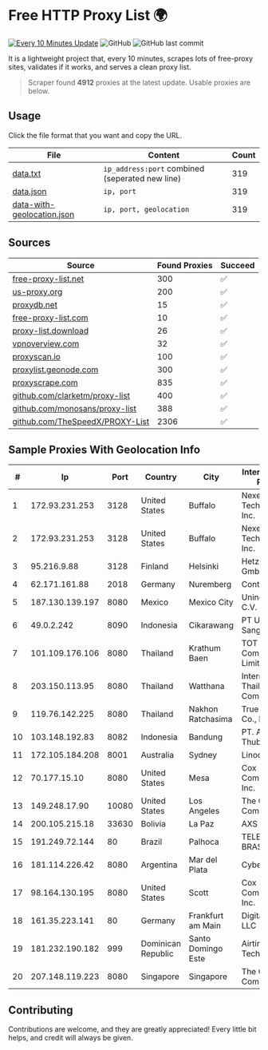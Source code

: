 
# Free HTTP Proxy List 🌍

[![Every 10 Minutes Update](https://github.com/mertguvencli/http-proxy-list/actions/workflows/main.yml/badge.svg?branch=main)](https://github.com/mertguvencli/http-proxy-list/actions/workflows/main.yml)
![GitHub](https://img.shields.io/github/license/mertguvencli/http-proxy-list)
![GitHub last commit](https://img.shields.io/github/last-commit/mertguvencli/http-proxy-list)

It is a lightweight project that, every 10 minutes, scrapes lots of free-proxy sites, validates if it works, and serves a clean proxy list.


> Scraper found **4912** proxies at the latest update. Usable proxies are below.

## Usage

Click the file format that you want and copy the URL.


|File|Content|Count|
|----|-------|-----|
|[data.txt](https://raw.githubusercontent.com/mertguvencli/http-proxy-list/main/proxy-list/data.txt)|`ip_address:port` combined (seperated new line)|319|
|[data.json](https://raw.githubusercontent.com/mertguvencli/http-proxy-list/main/proxy-list/data.json)|`ip, port`|319|
|[data-with-geolocation.json](https://raw.githubusercontent.com/mertguvencli/http-proxy-list/main/proxy-list/data-with-geolocation.json)|`ip, port, geolocation`|319|

## Sources

|Source|Found Proxies|Succeed|
|------|-------------|-------|
|[free-proxy-list.net](https://free-proxy-list.net)|300|✅|
|[us-proxy.org](https://www.us-proxy.org)|200|✅|
|[proxydb.net](http://proxydb.net)|15|✅|
|[free-proxy-list.com](https://free-proxy-list.com/?page=&port=&type%5B%5D=http&type%5B%5D=https&up_time=0&search=Search)|10|✅|
|[proxy-list.download](https://www.proxy-list.download/HTTP)|26|✅|
|[vpnoverview.com](https://vpnoverview.com/privacy/anonymous-browsing/free-proxy-servers)|32|✅|
|[proxyscan.io](https://www.proxyscan.io)|100|✅|
|[proxylist.geonode.com](https://proxylist.geonode.com/api/proxy-list?limit=300&page=1&sort_by=lastChecked&sort_type=desc&protocols=http,https)|300|✅|
|[proxyscrape.com](https://api.proxyscrape.com/v2/?request=displayproxies&protocol=http&timeout=10000&country=all&ssl=all&anonymity=all)|835|✅|
|[github.com/clarketm/proxy-list](https://raw.githubusercontent.com/clarketm/proxy-list/master/proxy-list-raw.txt)|400|✅|
|[github.com/monosans/proxy-list](https://raw.githubusercontent.com/monosans/proxy-list/main/proxies/http.txt)|388|✅|
|[github.com/TheSpeedX/PROXY-List](https://raw.githubusercontent.com/TheSpeedX/PROXY-List/master/http.txt)|2306|✅|


## Sample Proxies With Geolocation Info

|#|Ip|Port|Country|City|Internet Service Provider|
|-|--|----|-------|----|-------------------------|
|1|172.93.231.253|3128|United States|Buffalo|Nexeon Technologies, Inc.|
|2|172.93.231.253|3128|United States|Buffalo|Nexeon Technologies, Inc.|
|3|95.216.9.88|3128|Finland|Helsinki|Hetzner Online GmbH|
|4|62.171.161.88|2018|Germany|Nuremberg|Contabo GmbH|
|5|187.130.139.197|8080|Mexico|Mexico City|Uninet S.A. de C.V.|
|6|49.0.2.242|8090|Indonesia|Cikarawang|PT Usaha Adi Sanggoro|
|7|101.109.176.106|8080|Thailand|Krathum Baen|TOT Public Company Limited|
|8|203.150.113.95|8080|Thailand|Watthana|Internet Thailand Company Ltd.|
|9|119.76.142.225|8080|Thailand|Nakhon Ratchasima|True Internet Co., Ltd.|
|10|103.148.192.83|8082|Indonesia|Bandung|PT. Akashia Thuba Jaya|
|11|172.105.184.208|8001|Australia|Sydney|Linode, LLC|
|12|70.177.15.10|8080|United States|Mesa|Cox Communications Inc.|
|13|149.248.17.90|10080|United States|Los Angeles|The Constant Company|
|14|200.105.215.18|33630|Bolivia|La Paz|AXS Bolivia S. A.|
|15|191.249.72.144|80|Brazil|Palhoca|TELEFÔNICA BRASIL S.A|
|16|181.114.226.42|8080|Argentina|Mar del Plata|CyberWave S.A.|
|17|98.164.130.195|8080|United States|Scott|Cox Communications Inc.|
|18|161.35.223.141|80|Germany|Frankfurt am Main|DigitalOcean, LLC|
|19|181.232.190.182|999|Dominican Republic|Santo Domingo Este|Airtime Technology SRL|
|20|207.148.119.223|8080|Singapore|Singapore|The Constant Company|



## Contributing

Contributions are welcome, and they are greatly appreciated! Every
little bit helps, and credit will always be given.

